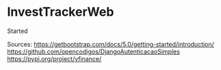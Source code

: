 # InvestTrackerWeb
Started

Sources:
https://getbootstrap.com/docs/5.0/getting-started/introduction/
https://github.com/opencodigos/DjangoAutenticacaoSimples
https://pypi.org/project/yfinance/